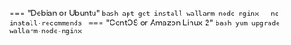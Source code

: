 === "Debian or Ubuntu"
    ```bash
    apt-get install wallarm-node-nginx --no-install-recommends
    ```
=== "CentOS or Amazon Linux 2"
    ```bash
    yum upgrade wallarm-node-nginx
    ```
